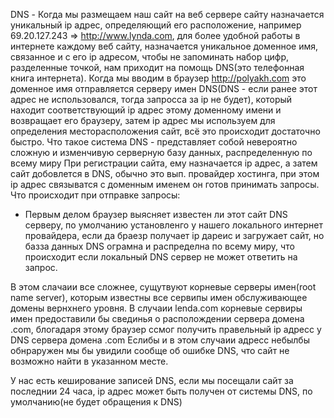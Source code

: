DNS - 
Когда мы размещаем наш сайт на веб сервере сайту назначается уникальный ip адрес, определяющий его расположение,
например 69.20.127.243 => http://www.lynda.com, для более удобной работы в интернете каждому веб сайту, назначается уникальное доменное имя, связанное и с его ip адресом, чтобы не запоминать набор цифр, разделенные точкой,
нам приходит на помощь DNS(это телефонная книга интернета).
Когда мы вводим в браузер http://polyakh.com это доменное имя отправляется серверу имен DNS(DNS - если ранее этот адрес не использовался, тогда запросса за ip не будет), который находит соответствующий ip адрес этому доменному имени и возвращает его браузеру, затем ip адрес мы используем для определения месторасположения сайт, всё это происходит достаточно быстро.
Что такое система DNS - представляет собой невероятно сложную и изменчивую серверную базу данных, распределенную по всему миру
При регистрации сайта, ему назначается ip адрес, а затем сайт добовлется в DNS, обычно это вып. провайдер хостинга, при этом ip адрес связыватся с доменным именем
он готов принимать запросы.
Что происходит при отправке запросы:
- Первым делом браузер выясняет известен ли этот сайт DNS серверу, по умолчанию установленго у нашего локального интернет провайдера, 
    если да браезр получает ip дареис и загружает сайт, но базза данных DNS ограмна и распределна по всему миру, что происходит если локальный DNS сервер не может ответить на запрос.
    
В этом слачаии все сложнее, сущутвуют корневые серверы имен(root name server), которым известны все сервипы имен обслуживающее домены вернхнего уровня.
В случаии lenda.com корневые сервиры имен предоставили бы свединья о располождении сервера домена .com, блогадаря этому браузер ссмог получить правельный ip адресс у DNS сервера домена .com
Еслибы и в этом случаии адресс небылбы обнраружен мы бы увидили сообще об ошибке DNS, что сайт не возможно найти в указанном месте.

У нас есть кеширование записей DNS, если мы посещали сайт за последнии 24 часа, ip адрес может быть получен от системы DNS, по умолчанию(не будет обращения к DNS)